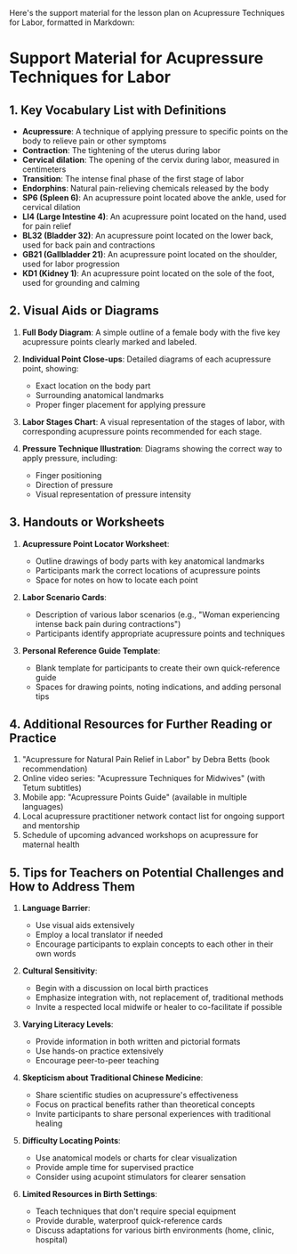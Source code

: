 Here's the support material for the lesson plan on Acupressure Techniques for Labor, formatted in Markdown:

# Support Material for Acupressure Techniques for Labor

## 1. Key Vocabulary List with Definitions

- **Acupressure**: A technique of applying pressure to specific points on the body to relieve pain or other symptoms
- **Contraction**: The tightening of the uterus during labor
- **Cervical dilation**: The opening of the cervix during labor, measured in centimeters
- **Transition**: The intense final phase of the first stage of labor
- **Endorphins**: Natural pain-relieving chemicals released by the body
- **SP6 (Spleen 6)**: An acupressure point located above the ankle, used for cervical dilation
- **LI4 (Large Intestine 4)**: An acupressure point located on the hand, used for pain relief
- **BL32 (Bladder 32)**: An acupressure point located on the lower back, used for back pain and contractions
- **GB21 (Gallbladder 21)**: An acupressure point located on the shoulder, used for labor progression
- **KD1 (Kidney 1)**: An acupressure point located on the sole of the foot, used for grounding and calming

## 2. Visual Aids or Diagrams

1. **Full Body Diagram**: A simple outline of a female body with the five key acupressure points clearly marked and labeled.

2. **Individual Point Close-ups**: Detailed diagrams of each acupressure point, showing:
   - Exact location on the body part
   - Surrounding anatomical landmarks
   - Proper finger placement for applying pressure

3. **Labor Stages Chart**: A visual representation of the stages of labor, with corresponding acupressure points recommended for each stage.

4. **Pressure Technique Illustration**: Diagrams showing the correct way to apply pressure, including:
   - Finger positioning
   - Direction of pressure
   - Visual representation of pressure intensity

## 3. Handouts or Worksheets

1. **Acupressure Point Locator Worksheet**: 
   - Outline drawings of body parts with key anatomical landmarks
   - Participants mark the correct locations of acupressure points
   - Space for notes on how to locate each point

2. **Labor Scenario Cards**:
   - Description of various labor scenarios (e.g., "Woman experiencing intense back pain during contractions")
   - Participants identify appropriate acupressure points and techniques

3. **Personal Reference Guide Template**:
   - Blank template for participants to create their own quick-reference guide
   - Spaces for drawing points, noting indications, and adding personal tips

## 4. Additional Resources for Further Reading or Practice

1. "Acupressure for Natural Pain Relief in Labor" by Debra Betts (book recommendation)
2. Online video series: "Acupressure Techniques for Midwives" (with Tetum subtitles)
3. Mobile app: "Acupressure Points Guide" (available in multiple languages)
4. Local acupressure practitioner network contact list for ongoing support and mentorship
5. Schedule of upcoming advanced workshops on acupressure for maternal health

## 5. Tips for Teachers on Potential Challenges and How to Address Them

1. **Language Barrier**: 
   - Use visual aids extensively
   - Employ a local translator if needed
   - Encourage participants to explain concepts to each other in their own words

2. **Cultural Sensitivity**:
   - Begin with a discussion on local birth practices
   - Emphasize integration with, not replacement of, traditional methods
   - Invite a respected local midwife or healer to co-facilitate if possible

3. **Varying Literacy Levels**:
   - Provide information in both written and pictorial formats
   - Use hands-on practice extensively
   - Encourage peer-to-peer teaching

4. **Skepticism about Traditional Chinese Medicine**:
   - Share scientific studies on acupressure's effectiveness
   - Focus on practical benefits rather than theoretical concepts
   - Invite participants to share personal experiences with traditional healing

5. **Difficulty Locating Points**:
   - Use anatomical models or charts for clear visualization
   - Provide ample time for supervised practice
   - Consider using acupoint stimulators for clearer sensation

6. **Limited Resources in Birth Settings**:
   - Teach techniques that don't require special equipment
   - Provide durable, waterproof quick-reference cards
   - Discuss adaptations for various birth environments (home, clinic, hospital)